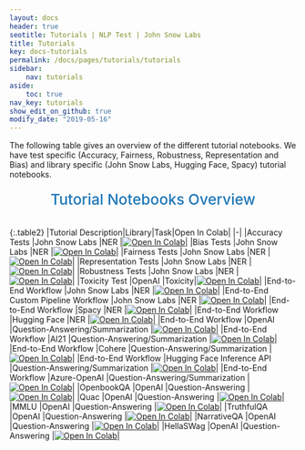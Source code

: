 ```yaml
---
layout: docs
header: true
seotitle: Tutorials | NLP Test | John Snow Labs
title: Tutorials
key: docs-tutorials
permalink: /docs/pages/tutorials/tutorials
sidebar:
    nav: tutorials
aside:
    toc: true
nav_key: tutorials
show_edit_on_github: true
modify_date: "2019-05-16"
---
```


<div class="main-docs" markdown="1"><div class="h3-box" markdown="1">
The following table gives an overview of the different tutorial notebooks. We have test specific (Accuracy, Fairness, Robustness, Representation and Bias) and library specific (John Snow Labs, Hugging Face, Spacy) tutorial notebooks.

</div><div class="h3-box" markdown="1">

<div class="heading" id="tutorials"> Tutorial Notebooks Overview </div>


{:.table2}
|Tutorial Description|Library|Task|Open In Colab|
|-|
|Accuracy Tests                             |John Snow Labs   |NER    |[![Open In Colab](https://colab.research.google.com/assets/colab-badge.svg)](https://colab.research.google.com/github/JohnSnowLabs/nlptest/blob/release%2F1.0.0/demo/tutorials/test-specific-notebooks/Accuracy_Demo.ipynb)|
|Bias Tests                                 |John Snow Labs   |NER    |[![Open In Colab](https://colab.research.google.com/assets/colab-badge.svg)](https://colab.research.google.com/github/JohnSnowLabs/nlptest/blob/release%2F1.0.0/demo/tutorials/test-specific-notebooks/Bias_Demo.ipynb)|
|Fairness Tests                             |John Snow Labs   |NER    |[![Open In Colab](https://colab.research.google.com/assets/colab-badge.svg)](https://colab.research.google.com/github/JohnSnowLabs/nlptest/blob/release%2F1.0.0/demo/tutorials/test-specific-notebooks/Fairness_Demo.ipynb)|
|Representation Tests                       |John Snow Labs   |NER    |[![Open In Colab](https://colab.research.google.com/assets/colab-badge.svg)](https://colab.research.google.com/github/JohnSnowLabs/nlptest/blob/release%2F1.0.0/demo/tutorials/test-specific-notebooks/Representation_Demo.ipynb)|
|Robustness Tests                           |John Snow Labs   |NER    |[![Open In Colab](https://colab.research.google.com/assets/colab-badge.svg)](https://colab.research.google.com/github/JohnSnowLabs/nlptest/blob/release%2F1.0.0/demo/tutorials/test-specific-notebooks/Robustness_DEMO.ipynb)|
|Toxicity Test                              |OpenAI           |Toxicity|[![Open In Colab](https://colab.research.google.com/assets/colab-badge.svg)](https://colab.research.google.com/github/JohnSnowLabs/nlptest/blob/main/demo/tutorials/llm_notebooks/Toxicity_NB.ipynb)|
|End-to-End Workflow                        |John Snow Labs   |NER    |[![Open In Colab](https://colab.research.google.com/assets/colab-badge.svg)](https://colab.research.google.com/github/JohnSnowLabs/nlptest/blob/release%2F1.0.0/demo/tutorials/end-to-end-notebooks/JohnSnowLabs_RealWorld_Notebook.ipynb)|
|End-to-End Custom Pipeline Workflow        |John Snow Labs   |NER    |[![Open In Colab](https://colab.research.google.com/assets/colab-badge.svg)](https://colab.research.google.com/github/JohnSnowLabs/nlptest/blob/release%2F1.0.0/demo/tutorials/end-to-end-notebooks/JohnSnowLabs_RealWorld_Custom_Pipeline_Notebook.ipynb)|
|End-to-End Workflow                        |Spacy            |NER    |[![Open In Colab](https://colab.research.google.com/assets/colab-badge.svg)](https://colab.research.google.com/github/JohnSnowLabs/nlptest/blob/release%2F1.0.0/demo/tutorials/end-to-end-notebooks/Spacy_Real_World_Notebook.ipynb)|
|End-to-End Workflow                        |Hugging Face     |NER    |[![Open In Colab](https://colab.research.google.com/assets/colab-badge.svg)](https://colab.research.google.com/github/JohnSnowLabs/nlptest/blob/main/demo/tutorials/end-to-end-notebooks/HuggingFace_Real_World_Notebook.ipynb)|
|End-to-End Workflow                        |OpenAI           |Question-Answering/Summarization     |[![Open In Colab](https://colab.research.google.com/assets/colab-badge.svg)](https://colab.research.google.com/github/JohnSnowLabs/nlptest/blob/main/demo/tutorials/OpenAI_QA_Testing_Notebook.ipynb)|
|End-to-End Workflow                        |AI21           |Question-Answering/Summarization     |[![Open In Colab](https://colab.research.google.com/assets/colab-badge.svg)](https://colab.research.google.com/github/JohnSnowLabs/nlptest/blob/main/demo/tutorials/AI21_QA_Testing_Notebook.ipynb)|
|End-to-End Workflow                        |Cohere           |Question-Answering/Summarization     |[![Open In Colab](https://colab.research.google.com/assets/colab-badge.svg)](https://colab.research.google.com/github/JohnSnowLabs/nlptest/blob/main/demo/tutorials/Cohere_QA_Testing_Notebook.ipynb)|
|End-to-End Workflow                        |Hugging Face Inference API          |Question-Answering/Summarization     |[![Open In Colab](https://colab.research.google.com/assets/colab-badge.svg)](https://colab.research.google.com/github/JohnSnowLabs/nlptest/blob/main/demo/tutorials/HuggingFaceHub_QA_Testing_Notebook.ipynb)|
|End-to-End Workflow                        |Azure-OpenAI           |Question-Answering/Summarization    |[![Open In Colab](https://colab.research.google.com/assets/colab-badge.svg)](https://colab.research.google.com/github/JohnSnowLabs/nlptest/blob/main/demo/tutorials/Azure_OpenAI_QA_Testing_Notebook.ipynb)|
|OpenbookQA                                 |OpenAI           |Question-Answering    |[![Open In Colab](https://colab.research.google.com/assets/colab-badge.svg)](https://colab.research.google.com/github/JohnSnowLabs/nlptest/blob/main/demo/tutorials/llm_notebooks/dataset-notebooks/OpenbookQA_dataset.ipynb)|
|Quac                                       |OpenAI           |Question-Answering    |[![Open In Colab](https://colab.research.google.com/assets/colab-badge.svg)](https://colab.research.google.com/github/JohnSnowLabs/nlptest/blob/main/demo/tutorials/llm_notebooks/dataset-notebooks/quac_dataset.ipynb)|
|MMLU                                       |OpenAI           |Question-Answering    |[![Open In Colab](https://colab.research.google.com/assets/colab-badge.svg)](https://colab.research.google.com/github/JohnSnowLabs/nlptest/blob/main/demo/tutorials/llm_notebooks/dataset-notebooks/mmlu_dataset.ipynb)|
|TruthfulQA                                 |OpenAI           |Question-Answering    |[![Open In Colab](https://colab.research.google.com/assets/colab-badge.svg)](https://colab.research.google.com/github/JohnSnowLabs/nlptest/blob/main/demo/tutorials/llm_notebooks/dataset-notebooks/TruthfulQA_dataset.ipynb)|
|NarrativeQA                                |OpenAI           |Question-Answering    |[![Open In Colab](https://colab.research.google.com/assets/colab-badge.svg)](https://colab.research.google.com/github/JohnSnowLabs/nlptest/blob/main/demo/tutorials/llm_notebooks/dataset-notebooks/NarrativeQA_Question_Answering.ipynb)|
|HellaSWag                                  |OpenAI           |Question-Answering    |[![Open In Colab](https://colab.research.google.com/assets/colab-badge.svg)](https://colab.research.google.com/github/JohnSnowLabs/nlptest/blob/main/demo/tutorials/llm_notebooks/dataset-notebooks/HellaSwag_Question_Answering.ipynb)|

<style>
  .heading {
    text-align: center;
    font-size: 26px;
    font-weight: 500;
    padding-top: 20px;
    padding-bottom: 20px;
  }

  #tutorials {
    color: #1E77B7;
  }
  
</style>

</div></div>
